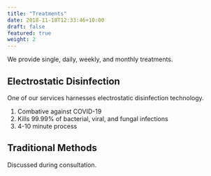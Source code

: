 ```yaml
---
title: "Treatments"
date: 2018-11-18T12:33:46+10:00
draft: false
featured: true
weight: 2
---
```


We provide single, daily, weekly, and monthly treatments.

## Electrostatic Disinfection

One of our services harnesses electrostatic disinfection technology.

1. Combative against COVID-19
2. Kills 99.99% of bacterial, viral, and fungal infections
3. 4-10 minute process

## Traditional Methods

Discussed during consultation.
